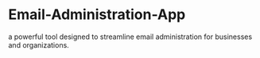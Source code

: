 # Email-Administration-App
a powerful tool designed to streamline email administration for businesses and organizations.
